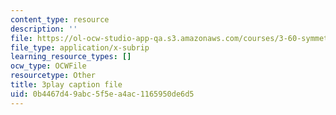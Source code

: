 ```yaml
---
content_type: resource
description: ''
file: https://ol-ocw-studio-app-qa.s3.amazonaws.com/courses/3-60-symmetry-structure-and-tensor-properties-of-materials-fall-2005/0b4467d49abc5f5ea4ac1165950de6d5_eDCS197EzU8.vtt
file_type: application/x-subrip
learning_resource_types: []
ocw_type: OCWFile
resourcetype: Other
title: 3play caption file
uid: 0b4467d4-9abc-5f5e-a4ac-1165950de6d5
---
```

